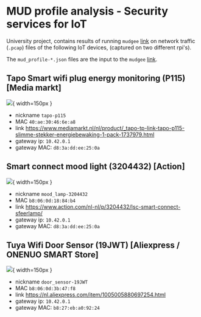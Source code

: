 # MUD profile analysis - Security services for IoT

University project, contains results of running `mudgee` [link](https://github.com/ayyoob/mudgee) on network traffic (`.pcap`) files of the following IoT devices, (captured on two different rpi's).

The `mud_profile-*.json` files are the input to the `mudgee` [link](https://github.com/ayyoob/mudgee).

## Tapo Smart wifi plug energy monitoring (P115) [Media markt]

![](https://assets.mmsrg.com/isr/166325/c1/-/ASSET_MMS_98129264){ width=150px }

- nickname `tapo-p115`
- MAC `40:ae:30:46:6e:a8`
- link https://www.mediamarkt.nl/nl/product/_tapo-tp-link-tapo-p115-slimme-stekker-energiebewaking-1-pack-1737979.html
- gateway ip: `10.42.0.1`
- gateway MAC: `d8:3a:dd:ee:25:0a`

## Smart connect mood light (3204432) [Action]

![](https://action.com/hostedassets/CMSArticleImages/73/04/3204432_8712879161264-111_01_20240118102412.png?width=350){ width=150px }


- nickname `mood_lamp-3204432`
- MAC `b8:06:0d:18:84:b4`
- link https://www.action.com/nl-nl/p/3204432/lsc-smart-connect-sfeerlamp/
- gateway ip: `10.42.0.1`
- gateway MAC: `d8:3a:dd:ee:25:0a`

## Tuya Wifi Door Sensor (19JWT) [Aliexpress / ONENUO SMART Store]

![](https://ae01.alicdn.com/kf/S610a2562335140519c7fa1ab0836a4a5Y/Tuya-Wifi-Deur-Sensor-Raam-Ingang-Sensor-Beveiliging-Inbreker-Deur-Sensor-Alarm-Slim-Leven-Magnetische-Deur.jpg){ width=150px }

- nickname `door_sensor-19JWT`
- MAC `b8:06:0d:3b:47:f8`
- link https://nl.aliexpress.com/item/1005005880697254.html
- gateway ip: `10.42.0.1`
- gateway MAC: `b8:27:eb:a0:92:24`

